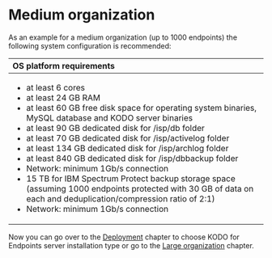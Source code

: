 # Medium organization

As an example for a medium organization \(up to 1000 endpoints\) the following system configuration is recommended:

<table>
  <thead>
    <tr>
      <th style="text-align:left">OS platform requirements</th>
    </tr>
  </thead>
  <tbody>
    <tr>
      <td style="text-align:left">
        <ul>
          <li>at least 6 cores</li>
          <li>at least 24 GB RAM</li>
          <li>at least 60 GB free disk space for operating system binaries, MySQL database
            and KODO server binaries</li>
          <li>at least 90 GB dedicated disk for /isp/db folder</li>
          <li>at least 70 GB dedicated disk for /isp/activelog folder</li>
          <li>at least 134 GB dedicated disk for /isp/archlog folder</li>
          <li>at least 840 GB dedicated disk for /isp/dbbackup folder</li>
          <li>Network: minimum 1Gb/s connection</li>
          <li>15 TB for IBM Spectrum Protect backup storage space (assuming 1000 endpoints
            protected with 30 GB of data on each and deduplication/compression ratio
            of 2:1)</li>
          <li>Network: minimum 1Gb/s connection</li>
        </ul>
      </td>
    </tr>
  </tbody>
</table>

Now you can go over to the [Deployment](../../deployment/) chapter to choose KODO for Endpoints server installation type or go to the [Large organization](large-organization.md) chapter.

